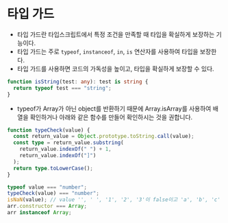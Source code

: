 # 타입 가드

- 타입 가드란 타입스크립트에서 특정 조건을 만족할 때 타입을 확실하게 보장하는 기능이다.
- 타입 가드는 주로 `typeof`, `instanceof`, `in`, `is` 연산자를 사용하여 타입을 보장한다.
- 타입 가드를 사용하면 코드의 가독성을 높이고, 타입을 확실하게 보장할 수 있다.

```typescript
function isString(test: any): test is string {
  return typeof test === "string";
}
```

- typeof가 Array가 아닌 object를 반환하기 때문에 Array.isArray를 사용하여 배열을 확인하거나 아래와 같은 함수를 만들어 확인하시는 것을 권합니다.

```typescript
function typeCheck(value) {
  const return_value = Object.prototype.toString.call(value);
  const type = return_value.substring(
    return_value.indexOf(" ") + 1,
    return_value.indexOf("]")
  );
  return type.toLowerCase();
}

typeof value === "number";
typeCheck(value) === "number";
isNaN(value); // value '', ' ', '1', '2', '3'이 false이고 'a', 'b', 'c' true입니다.
arr.constructor === Array;
arr instanceof Array;
```
